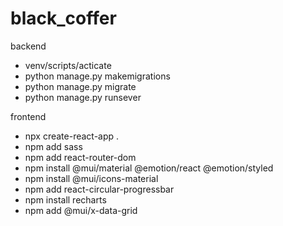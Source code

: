 # black_coffer

backend
-  venv/scripts/acticate
-  python manage.py makemigrations
-  python manage.py migrate
-  python manage.py runsever


frontend
-  npx create-react-app .
-  npm add sass
-  npm add react-router-dom
-  npm install @mui/material @emotion/react @emotion/styled
-  npm install @mui/icons-material
-  npm add react-circular-progressbar
-  npm install recharts
-  npm add @mui/x-data-grid
